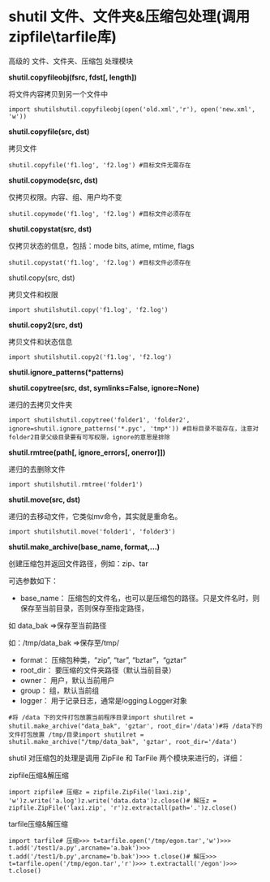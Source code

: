 

# shutil 文件、文件夹&压缩包处理(调用zipfile\tarfile库)

高级的 文件、文件夹、压缩包 处理模块

**shutil.copyfileobj(fsrc, fdst[, length])**

将文件内容拷贝到另一个文件中

```
import shutilshutil.copyfileobj(open('old.xml','r'), open('new.xml', 'w'))
```

**shutil.copyfile(src, dst)**

拷贝文件

```
shutil.copyfile('f1.log', 'f2.log') #目标文件无需存在
```

**shutil.copymode(src, dst)**

仅拷贝权限。内容、组、用户均不变

```
shutil.copymode('f1.log', 'f2.log') #目标文件必须存在
```

**shutil.copystat(src, dst)**

仅拷贝状态的信息，包括：mode bits, atime, mtime, flags

```
shutil.copystat('f1.log', 'f2.log') #目标文件必须存在
```

shutil.copy(src, dst)

拷贝文件和权限

```
import shutilshutil.copy('f1.log', 'f2.log')
```

**shutil.copy2(src, dst)**

拷贝文件和状态信息

```
import shutilshutil.copy2('f1.log', 'f2.log')
```

**shutil.ignore_patterns(\*patterns)**

**shutil.copytree(src, dst, symlinks=False, ignore=None)**

递归的去拷贝文件夹

```
import shutilshutil.copytree('folder1', 'folder2', ignore=shutil.ignore_patterns('*.pyc', 'tmp*')) #目标目录不能存在，注意对folder2目录父级目录要有可写权限，ignore的意思是排除
```

**shutil.rmtree(path[, ignore_errors[, onerror]])**

递归的去删除文件

```
import shutilshutil.rmtree('folder1')
```

**shutil.move(src, dst)**

递归的去移动文件，它类似mv命令，其实就是重命名。

```
import shutilshutil.move('folder1', 'folder3')
```

**shutil.make_archive(base_name, format,…)**

创建压缩包并返回文件路径，例如：zip、tar

可选参数如下：

-   base_name： 压缩包的文件名，也可以是压缩包的路径。只是文件名时，则保存至当前目录，否则保存至指定路径，

如 data_bak =>保存至当前路径

如：/tmp/data_bak =>保存至/tmp/

-   format： 压缩包种类，“zip”, “tar”, “bztar”，“gztar”
-   root_dir： 要压缩的文件夹路径（默认当前目录）
-   owner： 用户，默认当前用户
-   group： 组，默认当前组
-   logger： 用于记录日志，通常是logging.Logger对象

```
#将 /data 下的文件打包放置当前程序目录import shutilret = shutil.make_archive("data_bak", 'gztar', root_dir='/data')#将 /data下的文件打包放置 /tmp/目录import shutilret = shutil.make_archive("/tmp/data_bak", 'gztar', root_dir='/data')
```

shutil 对压缩包的处理是调用 ZipFile 和 TarFile 两个模块来进行的，详细：

zipfile压缩&解压缩

```
import zipfile# 压缩z = zipfile.ZipFile('laxi.zip', 'w')z.write('a.log')z.write('data.data')z.close()# 解压z = zipfile.ZipFile('laxi.zip', 'r')z.extractall(path='.')z.close()
```

tarfile压缩&解压缩

```
import tarfile# 压缩>>> t=tarfile.open('/tmp/egon.tar','w')>>> t.add('/test1/a.py',arcname='a.bak')>>> t.add('/test1/b.py',arcname='b.bak')>>> t.close()# 解压>>> t=tarfile.open('/tmp/egon.tar','r')>>> t.extractall('/egon')>>> t.close()
```